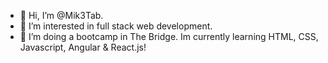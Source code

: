 - 👋 Hi, I’m @Mik3Tab.
- 👀 I’m interested in full stack web development.
- 🌱 I’m doing a bootcamp in The Bridge. Im currently learning HTML, CSS, Javascript, Angular & React.js!


<!--- - 💞️ I’m looking to collaborate on ...
- 📫 How to reach me ... --->

<!---
Mik3Tab/Mik3Tab is a ✨ special ✨ repository because its `README.md` (this file) appears on your GitHub profile.
You can click the Preview link to take a look at your changes.
--->
